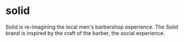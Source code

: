 # solid
Solid is re-imagining the local men's barbershop experience. The Solid brand is inspired by the craft of the barber, the social experience.

